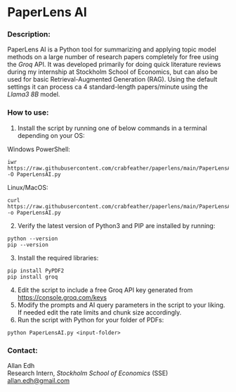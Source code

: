 # PaperLens AI

### Description:
PaperLens AI is a Python tool for summarizing and applying topic model methods on a large number of research papers completely for free using the *Groq* API. It was developed primarily for doing quick literature reviews during my internship at Stockholm School of Economics, but can also be used for basic Retrieval-Augmented Generation (RAG). Using the default settings it can process ca 4 standard-length papers/minute using the *Llama3 8B* model.<br/>

### How to use:
1. Install the script by running one of below commands in a terminal depending on your OS:

Windows PowerShell:
```
iwr https://raw.githubusercontent.com/crabfeather/paperlens/main/PaperLensAI.py -O PaperLensAI.py
```
Linux/MacOS:
```
curl https://raw.githubusercontent.com/crabfeather/paperlens/main/PaperLensAI.py -o PaperLensAI.py
```
2. Verify the latest version of Python3 and PIP are installed by running:
```
python --version
pip --version
```
3. Install the required libraries:
```
pip install PyPDF2
pip install groq
```
4. Edit the script to include a free Groq API key generated from https://console.groq.com/keys
5. Modify the prompts and AI query parameters in the script to your liking. If needed edit the rate limits and chunk size accordingly.
6. Run the script with Python for your folder of PDFs:
```
python PaperLensAI.py <input-folder>
```

### Contact:
Allan Edh\
Research Intern, *Stockholm School of Economics* (SSE)\
allan.edh@gmail.com
